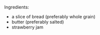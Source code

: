 Ingredients:
- a slice of bread (preferably whole grain)
- butter (preferably salted)
- strawberry jam 
